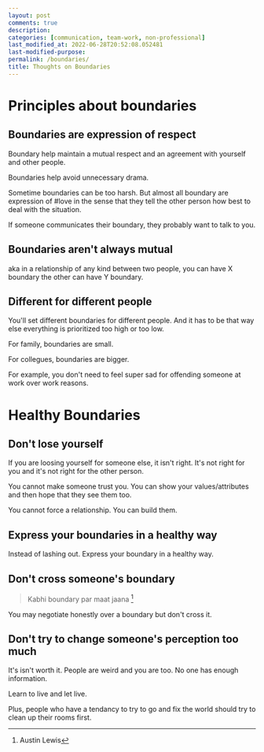 ```yaml
---
layout: post
comments: true
description:
categories: [communication, team-work, non-professional]
last_modified_at: 2022-06-28T20:52:08.052481
last-modified-purpose:
permalink: /boundaries/
title: Thoughts on Boundaries
---
```


# Principles about boundaries

## Boundaries are expression of respect

Boundary help maintain a mutual respect and an agreement with yourself and other people.

Boundaries help avoid unnecessary drama.

Sometime boundaries can be too harsh. But almost all boundary are expression of #love in the sense that they tell the other person how best to deal with the situation.

If someone communicates their boundary, they probably want to talk to you.

## Boundaries aren't always mutual

aka in a relationship of any kind between two people, you can have X boundary the other can have Y boundary.

## Different for different people

You'll set different boundaries for different people. And it has to be that way else everything is prioritized too high or too low.

For family, boundaries are small.

For collegues, boundaries are bigger. 

For example, you don't need to feel super sad for offending someone at work over work reasons.

# Healthy Boundaries

## Don't lose yourself

If you are loosing yourself for someone else, it isn't right. It's not right for you and it's not right for the other person.

You cannot make someone trust you. You can show your values/attributes and then hope that they see them too.

You cannot force a relationship. You can build them.

## Express your boundaries in a healthy way

Instead of lashing out. Express your boundary in a healthy way.

## Don't cross someone's boundary

> Kabhi boundary par maat jaana [^1]

You may negotiate honestly over a boundary but don't cross it.

## Don't try to change someone's perception too much

It's isn't worth it. People are weird and you are too. No one has enough information.

Learn to live and let live.

Plus, people who have a tendancy to try to go and fix the world should try to clean up their rooms first.

[^1]: Austin Lewis